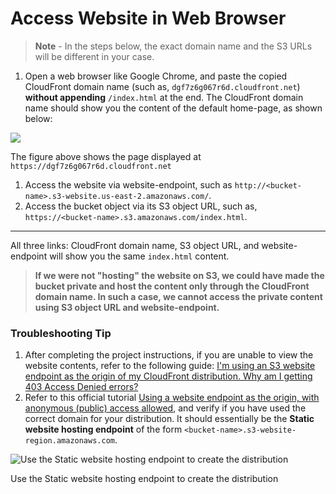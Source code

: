 # Access Website in Web Browser

> **Note** - In the steps below, the exact domain name and the S3 URLs will be different in your case.

1. Open a web browser like Google Chrome, and paste the copied CloudFront domain name (such as, `dgf7z6g067r6d.cloudfront.net`) **without appending** `/index.html` at the end. The CloudFront domain name should show you the content of the default home-page, as shown below:

![](https://video.udacity-data.com/topher/2021/January/5ffdd671_screenshot-2021-01-12-at-10.28.24-pm/screenshot-2021-01-12-at-10.28.24-pm.png)

The figure above shows the page displayed at `https://dgf7z6g067r6d.cloudfront.net`

1. Access the website via website-endpoint, such as `http://<bucket-name>.s3-website.us-east-2.amazonaws.com/`.
2. Access the bucket object via its S3 object URL, such as, `https://<bucket-name>.s3.amazonaws.com/index.html`.

---

  
All three links: CloudFront domain name, S3 object URL, and website-endpoint will show you the same `index.html` content.
> 
> **If we were not "hosting" the website on S3, we could have made the bucket private and host the content only through the CloudFront domain name. In such a case, we cannot access the private content using S3 object URL and website-endpoint.**

### Troubleshooting Tip

1. After completing the project instructions, if you are unable to view the website contents, refer to the following guide: [I'm using an S3 website endpoint as the origin of my CloudFront distribution. Why am I getting 403 Access Denied errors?](https://aws.amazon.com/premiumsupport/knowledge-center/s3-website-cloudfront-error-403/)
2. Refer to this official tutorial [Using a website endpoint as the origin, with anonymous (public) access allowed](https://aws.amazon.com/premiumsupport/knowledge-center/cloudfront-serve-static-website/), and verify if you have used the correct domain for your distribution. It should essentially be the **Static website hosting endpoint** of the form `<bucket-name>.s3-website-region.amazonaws.com`.

![Use the Static website hosting endpoint to create the distribution](https://video.udacity-data.com/topher/2021/September/614cc8f8_screenshot-2021-09-24-at-12.05.05-am/screenshot-2021-09-24-at-12.05.05-am.png)

Use the Static website hosting endpoint to create the distribution

